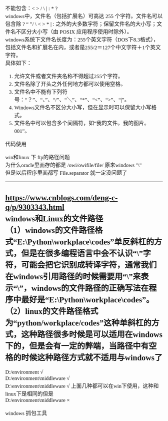 <span  style="font-family: Simsun,serif; font-size: 17px; ">

不能包含：< > / \ | :  * ?    
windows中，文件名（包括扩展名）可高达 255 个字符。文件名可以包含除 ? “ ”/ \ < > * | : 之外的大多数字符；保留文件名的大小写；文件名不区分大小写（由 POSIX 应用程序使用时除外）。   
windows系统下文件名长度为：255个英文字符（DOS下8.3格式），包括文件名和扩展名在内，或者是255/2＝127个中文字符＋1个英文字符。   
具体如下：
1. 允许文件或者文件夹名称不得超过255个字符。
2. 文件名除了开头之外任何地方都可以使用空格。
3. 文件名中不能有下列符号：“？”、“、”、“/”、“╲”、“*”、“<”、“>”、“|”。
4. Windows文件名不区分大小写，但在显示时可以保留大小写格式。
5. 文件名中可以包含多个间隔符，如“我的文件。我的图片。001”。

代码使用

win和linux 下 ftp的路径问题   
为什么oracle里面存的都是 /owi/owifile/file/   原来windows "\\"    
但是以后程序里面都写 File.separator 就一定没问题了

--------------------------------------------------------------------------------
https://www.cnblogs.com/deng-c-q/p/9303343.html   
windows和Linux的文件路径   
（1）windows的文件路径格式“E:\Python\workplace\codes”单反斜杠的方式，但是在很多编程语言中会不认识“\”字符，可能会把它识别成转译字符，通常我们在windows引用路径的时候需要用“\\”来表示“\”，windows的文件路径的正确写法在程序中最好是“E:\\Python\\workplace\\codes”。   
（2）linux的文件路径格式为“python/workplace/codes”这种单斜杠的方式，这种路径很多时候是可以适用在windows下的，但是会有一定的弊端，当路径中有空格的时候这种路径方式就不适用与windows了
--------------------------------------------------------------------------------

D:/environment             √   
D:/environment\middleware  √    
D:\environment\middleware  √    上面几种都可以在win下使用，这种和linux下是相同的但是    
D:/environment\\middleware ×

windows 抓包工具

</span>